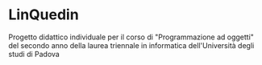 # LinQuedin

Progetto didattico individuale per il corso di "Programmazione ad oggetti" del secondo anno della laurea triennale in informatica dell'Università degli studi di Padova
